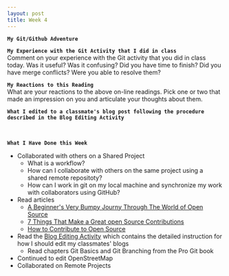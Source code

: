 ```yaml
---
layout: post
title: Week 4
---
```


**`My Git/Github Adventure`**

**`My Experience with the Git Activity that I did in class`**  
Comment on your experience with the Git activity that you did in class today. Was it useful? Was it confusing? Did you have time to finish? Did you have merge conflicts? Were you able to resolve them?

**`My Reactions to this Reading`**  
What are your reactions to the above on-line readings. Pick one or two that made an impression on you and articulate your thoughts about them.

**`What I edited to a classmate's blog post following the procedure described in the Blog Editing Activity`**  

&nbsp;
&nbsp;
&nbsp;

**`What I Have Done this Week`**
- Collaborated with others on a Shared Project
  - What is a workflow?
  - How can I collaborate with others on the same project using a shared remote repositoty?
  - How can I work in git on my local machine and synchronize my work with collaborators using GitHub?
- Read articles
  - [A Beginner's Very Bumpy Journy Through The World of Open Source](https://www.freecodecamp.org/news/a-beginners-very-bumpy-journey-through-the-world-of-open-source-4d108d540b39/)
  - [7 Things That Make a Great open Source Contributions](https://blog.newrelic.com/engineering/open-source-contribution/)
  - [How to Contribute to Open Source](https://opensource.guide/how-to-contribute/)
- Read the [Blog Editing Activity](http://www.compsci.hunter.cuny.edu/~sweiss/course_materials/csci395.86/activities_f19/blog_editing_activity.pdf) which contains the detailed instruction for how I should edit my classmates' blogs
  - Read chapters Git Basics and Git Branching from the Pro Git book
- Continued to edit OpenStreetMap
- Collaborated on Remote Projects
  
